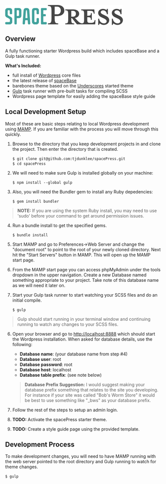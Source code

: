 ![Banner Image](logo-spacepress-repo.png)

## Overview
A fully functioning starter Wordpress build which includes spaceBase and a Gulp task runner.

**What's Included:**
- full install of [Wordpress](https://wordpress.org/) core files
- the latest release of [spaceBase](http://spacebase.space150.com/)
- barebones theme based on the [Underscores](http://underscores.me/) started theme
- [Gulp](http://gulpjs.com/) task runner with pre-built tasks for compiling SCSS
- Wordpress page template for easily adding the spaceBase style guide

## Local Development Setup
Most of these are basic steps relating to local Wordpress development using [MAMP](https://www.mamp.info/en/). If you are familiar with the process you will move through this quickly.

1. Browse to the directory that you keep development projects in and clone the project. Then enter the directory that is created.
    ```
    $ git clone git@github.com:tjdunklee/spacePress.git
    $ cd spacePress
    ```

2. We will need to make sure Gulp is installed globally on your machine:
    ```
    $ npm install --global gulp
    ```
 
3. Also, you will need the Bundler gem to install any Ruby depedencies:
    ```
    $ gem install bundler
    ```
    
  > **NOTE:** If you are using the system Ruby install, you may need to use 'sudo' before your command to get around permission issues.

4. Run a bundle install to get the specified gems.
    ```
    $ bundle install
    ```

3. Start MAMP and go to Preferences->Web Server and change the "document root" to point to the root of your newly cloned directory. Next hit the "Start Servers" button in MAMP. This will open up the MAMP start page.

4. From the MAMP start page you can access phpMyAdmin under the tools dropdown in the upper navigation. Create a new Database named something appropriate to your project. Take note of this database name as we will need it later on.
    
5. Start your Gulp task runner to start watching your SCSS files and do an initial compile.
    ```
    $ gulp
    ```
  > Gulp should start running in your terminal window and continuing running to watch any changes to your SCSS files.
    
6. Open your browser and go to [http://localhost:8888](http://localhost:8888) which should start the Wordpress installation. When asked for database details, use the following:

    - **Database name**: (your database name from step #4)
    - **Database user**: root
    - **Database password**: root
    - **Database host**: localhost
    - **Database table prefix**: (see note below)
    
    > **Database Prefix Suggestion:** I would suggest making your database prefix something that relates to the site you developing. For instance if your site was called "Bob's Worm Store" it would be best to use something like "_bws" as your database prefix.

7. Follow the rest of the steps to setup an admin login.

8. **TODO:** Activate the spacePress starter theme.

9. **TODO:** Create a style guide page using the provided template.

## Development Process
To make development changes, you will need to have MAMP running with the web server pointed to the root directory and Gulp running to watch for theme changes. 

```
$ gulp
```
